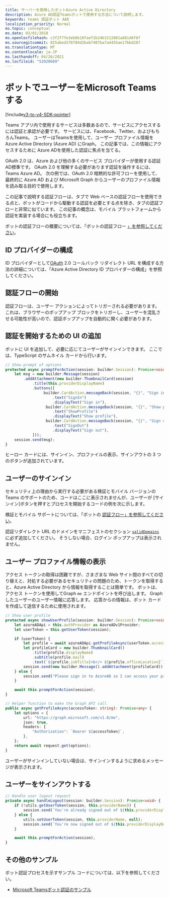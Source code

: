 ```yaml
---
title: サーバーを使用したボットAzure Active Directory
description: Azure AD認証Teamsボットで使用する方法について説明します。
keywords: teams 認証ボット AAD
localization_priority: Normal
ms.topic: conceptual
ms.date: 03/01/2018
ms.openlocfilehash: c3f2f7fe3eb6b10faef2b24b3212081a881d6f8f
ms.sourcegitcommit: 825abed2f8784d2bab7407ba7a4455ae17bbd28f
ms.translationtype: MT
ms.contentlocale: ja-JP
ms.lasthandoff: 04/26/2021
ms.locfileid: "52020689"
---
```

# <a name="authenticate-a-user-in-a-microsoft-teams-bot"></a>ボットでユーザーをMicrosoft Teamsする

[!include[v3-to-v4-SDK-pointer](~/includes/v3-to-v4-pointer-bots.md)]

Teams アプリ内で使用するサービスは多数あるので、サービスにアクセスするには認証と承認が必要です。 サービスには、Facebook、Twitter、およびもちろんTeams。 ユーザーはTeamsを使用して、ユーザー プロファイル情報を Azure Active Directory (Azure AD) にGraph。 この記事では、この情報にアクセスするために Azure ADを使用した認証に焦点を当てる。

OAuth 2.0 は、Azure および他の多くのサービス プロバイダーが使用する認証AD標準です。 OAuth 2.0 を理解する必要があります認証を操作するには、Teams Azure AD。 次の例では、OAuth 2.0 暗黙的な許可フローを使用して、最終的に Azure AD および Microsoft Graph からユーザーのプロファイル情報を読み取る目的で使用します。

この記事で説明する認証フローは、タブで Web ベースの認証フローを使用できる点と、ボットがコードから駆動する認証を必要とする点を除き、タブの認証フローと非常に似ています。 この記事の概念は、モバイル プラットフォームから認証を実装する場合にも役立ちます。

ボットの認証フローの概要については、「ボットの認証フロー [」を参照してください](~/resources/bot-v3/bot-authentication/auth-flow-bot.md)。

## <a name="configuring-identity-providers"></a>ID プロバイダーの構成

ID プロバイダーとして[OAuth](~/concepts/authentication/configure-identity-provider.md) 2.0 コールバック リダイレクト URL を構成する方法の詳細については、「Azure Active Directory ID プロバイダーの構成」を参照してください。

## <a name="initiate-authentication-flow"></a>認証フローの開始

認証フローは、ユーザー アクションによってトリガーされる必要があります。 これは、ブラウザーのポップアップ ブロックをトリガーし、ユーザーを混乱させる可能性が高いので、認証ポップアップを自動的に開く必要があります。

## <a name="add-ui-to-start-authentication"></a>認証を開始するための UI の追加

ボットに UI を追加して、必要に応じてユーザーがサインインできます。 ここでは、TypeScript のサムネイル カードから行います。

```typescript
// Show prompt of options
protected async promptForAction(session: builder.Session): Promise<void> {
    let msg = new builder.Message(session)
        .addAttachment(new builder.ThumbnailCard(session)
            .title(this.providerDisplayName)
            .buttons([
                 builder.CardAction.messageBack(session, "{}", "Sign in")
                     .text("SignIn")
                     .displayText("Sign in"),
                  builder.CardAction.messageBack(session, "{}", "Show profile")
                     .text("ShowProfile")
                     .displayText("Show profile"),
                  builder.CardAction.messageBack(session, "{}", "Sign out")
                     .text("SignOut")
                     .displayText("Sign out"),
            ]));
    session.send(msg);
}
```

ヒーロー カードには、サインイン、プロファイルの表示、サインアウトの 3 つのボタンが追加されています。

## <a name="sign-the-user-in"></a>ユーザーのサインイン

セキュリティ上の理由から実行する必要がある検証とモバイル バージョンの Teams のサポートのため、コードはここに表示されませんが、ユーザーが [サインイン][](https://github.com/OfficeDev/microsoft-teams-sample-auth-node/blob/e84020562d7c8b83f4a357a4a4d91298c5d2989d/src/dialogs/BaseIdentityDialog.ts#L154-L195)ボタンを押すとプロセスを開始するコードの例を次に示します。

検証とモバイル サポートについては、「ボットの [認証フロー」を参照してください](~/resources/bot-v3/bot-authentication/auth-flow-bot.md)。

認証リダイレクト URL のドメインをマニフェストのセクション [`validDomains`](~/resources/schema/manifest-schema.md#validdomains) に必ず追加してください。 そうしない場合、ログイン ポップアップは表示されません。

## <a name="showing-user-profile-information"></a>ユーザー プロファイル情報の表示

アクセス トークンの取得は困難ですが、さまざまな Web サイト間のすべての切り替えと、対処する必要があるセキュリティの問題のため、トークンを取得すると、Azure Active Directory から情報を取得することは簡単です。 ボットは、アクセス トークンを使用してGraph `me` エンドポイントを呼び出します。 Graphしたユーザーのユーザー情報に応答します。 応答からの情報は、ボット カードを作成して送信するために使用されます。

```typescript
// Show user profile
protected async showUserProfile(session: builder.Session): Promise<void> {
    let azureADApi = this.authProvider as AzureADv1Provider;
    let userToken = this.getUserToken(session);

    if (userToken) {
        let profile = await azureADApi.getProfileAsync(userToken.accessToken);
        let profileCard = new builder.ThumbnailCard()
            .title(profile.displayName)
            .subtitle(profile.mail)
            .text(`${profile.jobTitle}<br/> ${profile.officeLocation}`);
        session.send(new builder.Message().addAttachment(profileCard));
    } else {
        session.send("Please sign in to AzureAD so I can access your profile.");
    }

    await this.promptForAction(session);
}

// Helper function to make the Graph API call
public async getProfileAsync(accessToken: string): Promise<any> {
    let options = {
        url: "https://graph.microsoft.com/v1.0/me",
        json: true,
        headers: {
            "Authorization": `Bearer ${accessToken}`,
        },
    };
    return await request.get(options);
}
```

ユーザーがサインインしていない場合は、サインインするように求めるメッセージが表示されます。

## <a name="sign-the-user-out"></a>ユーザーをサインアウトする

```typescript
// Handle user logout request
private async handleLogout(session: builder.Session): Promise<void> {
    if (!utils.getUserToken(session, this.providerName)) {
        session.send(`You're already signed out of ${this.providerDisplayName}.`);
    } else {
        utils.setUserToken(session, this.providerName, null);
        session.send(`You're now signed out of ${this.providerDisplayName}.`);
    }

    await this.promptForAction(session);
}
```

## <a name="other-samples"></a>その他のサンプル

ボット認証プロセスを示すサンプル コードについては、以下を参照してください。

* [Microsoft Teamsボット認証のサンプル](https://github.com/OfficeDev/microsoft-teams-sample-auth-node)
